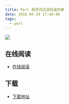 ```yaml
---
title: Perl 程序员应该知道的事
date: 2016-04-29 17:44:48
tags:
  - perl
---
```


![](http://box.kancloud.cn/cover_2015-08-05_55c1e00706c2_800x1068.png?imageMogr2/thumbnail/173x231!/interlace/1/quality/100)

<!--more-->

## 在线阅读 ##

+ [在线阅读](http://www.kancloud.cn/kancloud/perl)

## 下载 ##

+ [下载地址](http://www.kancloud.cn/kancloud/perl)
